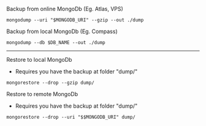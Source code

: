 
Backup from online MongoDb (Eg. Atlas, VPS)
```
mongodump --uri "$MONGODB_URI" --gzip --out ./dump
```

Backup from local MongoDb (Eg. Compass)
```
mongodump --db $DB_NAME --out ./dump
```

---

Restore to local MongoDb
- Requires you have the backup at folder "dump/"
```
mongorestore --drop --gzip dump/
```

Restore to remote MongoDb
- Requires you have the backup at folder "dump/"
```
mongorestore --drop --uri "$$MONGODB_URI" dump/
```
